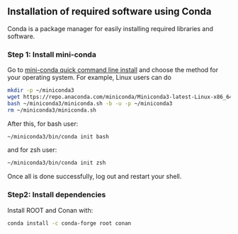 ## Installation of required software using Conda

Conda is a package manager for easily installing required libraries and software.

### Step 1: Install mini-conda

Go to [mini-conda quick command line install](https://docs.anaconda.com/free/miniconda/#quick-command-line-install) and choose the method for your operating system. For example, Linux users can do

```bash
mkdir -p ~/miniconda3
wget https://repo.anaconda.com/miniconda/Miniconda3-latest-Linux-x86_64.sh -O ~/miniconda3/miniconda.sh
bash ~/miniconda3/miniconda.sh -b -u -p ~/miniconda3
rm ~/miniconda3/miniconda.sh
```

After this, for bash user:

```bash
~/miniconda3/bin/conda init bash
```

and for zsh user:

```bash
~/miniconda3/bin/conda init zsh
```

Once all is done successfully, log out and restart your shell.

### Step2: Install dependencies

Install ROOT and Conan with:

```bash
conda install -c conda-forge root conan
```
